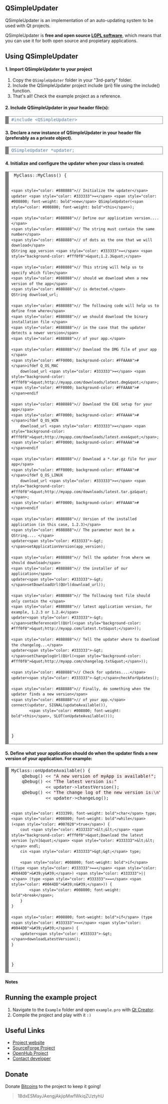 ## QSimpleUpdater

QSimpleUpdater is an implementation of an auto-updating system to be used with Qt projects. 

QSimpleUpdater is **free and open source [LGPL software](https://www.gnu.org/licenses/lgpl.html)**, which means that you can use it for both open source and propietary applications.

## Using QSimpleUpdater

#### 1. Import QSimpleUpdater to your project

1. Copy the <code>QSimpleUpdater</code> folder in your "3rd-party" folder.
3. Include the QSimpleUpdater project include (pri) file using the include() function.
5. That's all! Check the example project as a reference.

#### 2. Include QSimpleUpdater in your header file(s):

<div style="background: #ffffff; overflow:auto;width:auto;border:solid gray;border-width:.1em .1em .1em .8em;padding:.2em .6em;"><pre style="margin: 0; line-height: 125%"><span style="color: #557799">#include &lt;QSimpleUpdater&gt;</span></pre></div>

#### 3. Declare a new instance of QSimpleUpdater in your header file (preferably as a private object).

<div style="background: #ffffff; overflow:auto;width:auto;border:solid gray;border-width:.1em .1em .1em .8em;padding:.2em .6em;"><pre style="margin: 0; line-height: 125%"><span style="color: #557799">QSimpleUpdater *updater;</span></pre></div>

#### 4. Initialize and configure the updater when your class is created:

<div style="background: #ffffff; overflow:auto;width:auto;border:solid gray;border-width:.1em .1em .1em .8em;padding:.2em .6em;"><pre style="margin: 0; line-height: 125%"> MyClass<span style="color: #333333">::</span>MyClass() { 
    
    <span style="color: #888888">// Initialize the updater</span>
    updater <span style="color: #333333">=</span> <span style="color: #008800; font-weight: bold">new</span> QSimpleUpdater(<span style="color: #008800; font-weight: bold">this</span>);

    <span style="color: #888888">// Define our application version....</span>
    <span style="color: #888888">// The string must contain the same number</span>
    <span style="color: #888888">// of dots as the one that we will download</span>
    QString app_version <span style="color: #333333">=</span> <span style="background-color: #fff0f0">&quot;1.2.3&quot;</span>
              
    <span style="color: #888888">// This string will help us to specify which file</span>
    <span style="color: #888888">// should we download when a new version of the app</span>
    <span style="color: #888888">// is detected.</span>
    QString download_url;
              
    <span style="color: #888888">// The following code will help us to define from where</span>
    <span style="color: #888888">// we should download the binary installation file </span>
    <span style="color: #888888">// in the case that the updater detects a newer version</span>
    <span style="color: #888888">// of your app.</span>
              
    <span style="color: #888888">// Download the DMG file of your app </span>
    <span style="color: #FF0000; background-color: #FFAAAA">#</span>ifdef Q_OS_MAC
        download_url <span style="color: #333333">=</span> <span style="background-color: #fff0f0">&quot;http://myapp.com/downloads/latest.dmg&quot;</span>;
    <span style="color: #FF0000; background-color: #FFAAAA">#</span>endif
              
    <span style="color: #888888">// Download the EXE setup for your app</span>
    <span style="color: #FF0000; background-color: #FFAAAA">#</span>ifdef Q_OS_WIN
        download_url <span style="color: #333333">=</span> <span style="background-color: #fff0f0">&quot;http://myapp.com/downloads/latest.exe&quot;</span>;
    <span style="color: #FF0000; background-color: #FFAAAA">#</span>endif
              
    <span style="color: #888888">// Download a *.tar.gz file for your app</span>
    <span style="color: #FF0000; background-color: #FFAAAA">#</span>ifdef Q_OS_LINUX
        download_url <span style="color: #333333">=</span> <span style="background-color: #fff0f0">&quot;http://myapp.com/downloads/latest.tar.gz&quot;</span>;
    <span style="color: #FF0000; background-color: #FFAAAA">#</span>endif
             
    <span style="color: #888888">// Version of the installed application (in this case, 1.2.3)</span>
    <span style="color: #888888">// The parameter must be a QString.... </span>
    updater<span style="color: #333333">-&gt;</span>setApplicationVersion(app_version);
              
    <span style="color: #888888">// Tell the updater from where we should download</span>
    <span style="color: #888888">// the installer of our application</span>
    updater<span style="color: #333333">-&gt;</span>setDownloadUrl(QUrl(download_url));
              
    <span style="color: #888888">// The following text file should only contain the </span>
    <span style="color: #888888">// latest application version, for example, 1.2.3 or 1.2.4</span>
    updater<span style="color: #333333">-&gt;</span>setReferenceUrl(QUrl(<span style="background-color: #fff0f0">&quot;http://myapp.com/latest.txt&quot;</span>));
              
    <span style="color: #888888">// Tell the updater where to download the changelog...</span>
    updater<span style="color: #333333">-&gt;</span>setChangelogUrl(QUrl(<span style="background-color: #fff0f0">&quot;http://myapp.com/changelog.txt&quot;</span>));
              
    <span style="color: #888888">// Check for updates....</span>
    updater<span style="color: #333333">-&gt;</span>checkForUpdates();
              
    <span style="color: #888888">// Finally, do something when the updater finds a new version</span>
    <span style="color: #888888">// of your app.</span>
    connect(updater, SIGNAL(updateAvailable()), 
            <span style="color: #008800; font-weight: bold">this</span>, SLOT(onUpdateAvailable()));

}
</pre></div>

#### 5. Define what your application should do when the updater finds a new version of your application. For example:

<div style="background: #ffffff; overflow:auto;width:auto;border:solid gray;border-width:.1em .1em .1em .8em;padding:.2em .6em;"><pre style="margin: 0; line-height: 125%">MyClass<span style="color: #333333">::</span>onUpdateAvailable() {
    qDebug() <span style="color: #333333">&lt;&lt;</span> <span style="background-color: #fff0f0">&quot;A new version of myApp is available!&quot;</span>;
    qDebug() <span style="color: #333333">&lt;&lt;</span> <span style="background-color: #fff0f0">&quot;The latest version is:&quot;</span> 
             <span style="color: #333333">&lt;&lt;</span> updater<span style="color: #333333">-&gt;</span>latestVersion();
    qDebug() <span style="color: #333333">&lt;&lt;</span> <span style="background-color: #fff0f0">&quot;The change log of the new version is:</span><span style="color: #666666; font-weight: bold; background-color: #fff0f0">\n</span><span style="background-color: #fff0f0">&quot;</span> 
             <span style="color: #333333">&lt;&lt;</span> updater<span style="color: #333333">-&gt;</span>changeLog();
            
    <span style="color: #333399; font-weight: bold">char</span> type;
    <span style="color: #008800; font-weight: bold">while</span> (<span style="color: #007020">true</span>) {
        cout <span style="color: #333333">&lt;&lt;</span> <span style="background-color: #fff0f0">&quot;Download the latest version [y/n]&quot;</span> <span style="color: #333333">&lt;&lt;</span> endl;
        cin <span style="color: #333333">&gt;&gt;</span> type;

        <span style="color: #008800; font-weight: bold">if</span> ((type <span style="color: #333333">==</span> <span style="color: #0044DD">&#39;y&#39;</span>) <span style="color: #333333">||</span> (type <span style="color: #333333">==</span> <span style="color: #0044DD">&#39;n&#39;</span>)) {
            <span style="color: #008800; font-weight: bold">break</span>;
        }
    }
            
    <span style="color: #008800; font-weight: bold">if</span> (type <span style="color: #333333">==</span> <span style="color: #0044DD">&#39;y&#39;</span>) {
        updater<span style="color: #333333">-&gt;</span>downloadLatestVersion();
    }
}
</pre></div>

#### Notes


## Running the example project

1. Navigate to the <code>Example</code> folder and open <code>example.pro</code> with [Qt Creator](http://qt-project.org/wiki/Category:Tools::QtCreator).
2. Compile the project and play with it <code>:)</code>


## Useful Links

+ [Project website](http://qsimpleupdater.sf.net)
+ [SourceForge Project](http://sf.net/p/qsimpleupdater)
+ [OpenHub Project](http://openhub.net/p/qsimpleupdater)
+ [Contact developer](mailto:alex.racotta@gmail.com)

## Donate

Donate [Bitcoins](http://bitcoin.org) to the project to keep it going!

> 1BdxESMayJAengjAkjipMwfWkiqZUztyhU






 